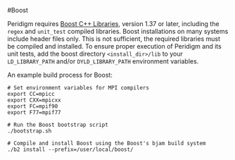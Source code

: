 #Boost

Peridigm requires [Boost C++ Libraries](http://www.boost.org/), version 1.37 or later, including the `regex` and `unit_test`
compiled libraries. Boost installations on many systems include header files only.  This is not sufficient, the required libraries must be compiled and installed. To ensure proper execution of Peridigm and its unit tests, add the boost directory `<install_dir>/lib` to your `LD_LIBRARY_PATH` and/or `DYLD_LIBRARY_PATH` environment variables.

An example build process for Boost:

````
# Set environment variables for MPI compilers
export CC=mpicc
export CXX=mpicxx
export FC=mpif90
export F77=mpif77
````

````
# Run the Boost bootstrap script
./bootstrap.sh
````

````
# Compile and install Boost using the Boost's bjam build system
./b2 install --prefix=/user/local/boost/
````
